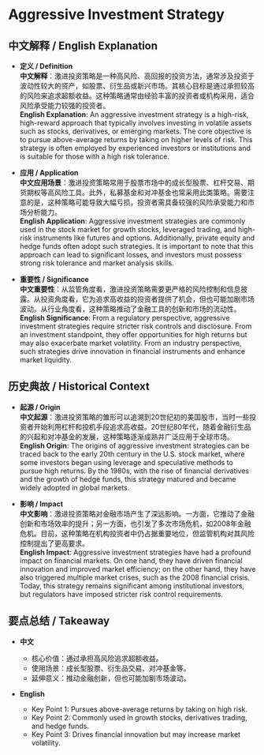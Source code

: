 # Aggressive Investment Strategy

## 中文解释 / English Explanation

* **定义 / Definition**  
  **中文解释**：激进投资策略是一种高风险、高回报的投资方法，通常涉及投资于波动性较大的资产，如股票、衍生品或新兴市场。其核心目标是通过承担较高的风险来追求超额收益。这种策略通常由经验丰富的投资者或机构采用，适合风险承受能力较强的投资者。  
  **English Explanation**: An aggressive investment strategy is a high-risk, high-reward approach that typically involves investing in volatile assets such as stocks, derivatives, or emerging markets. The core objective is to pursue above-average returns by taking on higher levels of risk. This strategy is often employed by experienced investors or institutions and is suitable for those with a high risk tolerance.

* **应用 / Application**  
  **中文应用场景**：激进投资策略常用于股票市场中的成长型股票、杠杆交易、期货期权等高风险工具。此外，私募基金和对冲基金也常采用此类策略。需要注意的是，这种策略可能导致大幅亏损，投资者需具备较强的风险承受能力和市场分析能力。  
  **English Application**: Aggressive investment strategies are commonly used in the stock market for growth stocks, leveraged trading, and high-risk instruments like futures and options. Additionally, private equity and hedge funds often adopt such strategies. It is important to note that this approach can lead to significant losses, and investors must possess strong risk tolerance and market analysis skills.

* **重要性 / Significance**  
  **中文重要性**：从监管角度看，激进投资策略需要更严格的风险控制和信息披露。从投资角度看，它为追求高收益的投资者提供了机会，但也可能加剧市场波动。从行业角度看，这种策略推动了金融工具的创新和市场的流动性。  
  **English Significance**: From a regulatory perspective, aggressive investment strategies require stricter risk controls and disclosure. From an investment standpoint, they offer opportunities for high returns but may also exacerbate market volatility. From an industry perspective, such strategies drive innovation in financial instruments and enhance market liquidity.

## 历史典故 / Historical Context

* **起源 / Origin**  
  **中文起源**：激进投资策略的雏形可以追溯到20世纪初的美国股市，当时一些投资者开始利用杠杆和投机手段追求高收益。20世纪80年代，随着金融衍生品的兴起和对冲基金的发展，这种策略逐渐成熟并广泛应用于全球市场。  
  **English Origin**: The origins of aggressive investment strategies can be traced back to the early 20th century in the U.S. stock market, where some investors began using leverage and speculative methods to pursue high returns. By the 1980s, with the rise of financial derivatives and the growth of hedge funds, this strategy matured and became widely adopted in global markets.

* **影响 / Impact**  
  **中文影响**：激进投资策略对金融市场产生了深远影响。一方面，它推动了金融创新和市场效率的提升；另一方面，也引发了多次市场危机，如2008年金融危机。目前，这种策略在机构投资者中仍占据重要地位，但监管机构对其风险控制提出了更高要求。  
  **English Impact**: Aggressive investment strategies have had a profound impact on financial markets. On one hand, they have driven financial innovation and improved market efficiency; on the other hand, they have also triggered multiple market crises, such as the 2008 financial crisis. Today, this strategy remains significant among institutional investors, but regulators have imposed stricter risk control requirements.

## 要点总结 / Takeaway

* **中文**  
  - 核心价值：通过承担高风险追求超额收益。  
  - 使用场景：成长型股票、衍生品交易、对冲基金等。  
  - 延伸意义：推动金融创新，但也可能加剧市场波动。  

* **English**  
  - Key Point 1: Pursues above-average returns by taking on high risk.  
  - Key Point 2: Commonly used in growth stocks, derivatives trading, and hedge funds.  
  - Key Point 3: Drives financial innovation but may increase market volatility.